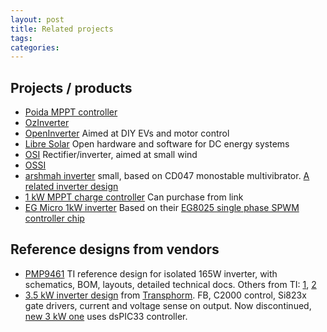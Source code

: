 ```yaml
---
layout: post
title: Related projects
tags: 
categories: 
---
```


## Projects / products

* [Poida MPPT controller](https://www.thebackshed.com/forum/ViewTopic.php?FID=4&TID=12027)
* [OzInverter](https://www.bryanhorology.com/ozinverter.php)
* [OpenInverter](https://openinverter.org/wiki/Main_Page) Aimed at DIY EVs and motor control
* [Libre Solar](https://libre.solar/hardware/) Open hardware and software for DC energy systems
* [OSI](https://gitlab.com/windempowerment/open-source-inverter) Rectifier/inverter, aimed at small wind
* [OSSI](https://github.com/transistorgrab/OSSI)
* [arshmah inverter](https://inventhub.io/c/arshmah/Inverter/tree/default) small, based on CD047 monostable multivibrator. [A related inverter design](https://cevgroup.org/building-our-own-inverter/)
* [1 kW MPPT charge controller](https://www.pcbway.com/project/shareproject/DIY_1kW_Open_Source_MPPT_Solar_Charge_Controller.html) Can purchase from link
* [EG Micro 1kW inverter](http://egmicro.com/solution-centers/detail/1000W-DC-AC&11/) Based on their [EG8025 single phase SPWM controller chip](https://www.sekorm.com/doc/2471240.html)


## Reference designs from vendors
* [PMP9461](https://www.ti.com/tool/PMP9461) TI reference design for isolated 165W inverter, with schematics, BOM, layouts, detailed technical docs. Others from TI: [1](https://www.ti.com/tool/TMDSHVMPPTKIT), [2](https://www.ti.com/tool/TMDSHVMPPTKIT)
* [3.5 kW inverter design](https://www.transphormusa.com/en/evaluation-kit/tdinv3500p100-kit/) from [Transphorm](http://transphormusa.com). FB, C2000 control, Si823x gate drivers,  current and voltage sense on output. Now discontinued, [new 3 kW one](https://www.transphormusa.com/en/evaluation-kit/tdinv3000w050b-kit/) uses dsPIC33 controller.

